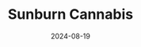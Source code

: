---  
layout: startup_page  
title: "Sunburn Cannabis"  
id: "sunburncannabis.com"  
permalink: "/sunburncannabissunburncannabis.com08192024/"  
website: "https://www.sunburncannabis.com/"  
funding_round: ""  
funding_amount: ""  
investors: "Poseidon"  
about: "Sunburn Cannabis is a vertically integrated cannabis operator in Florida, owning and operating 14 retail locations. The company focuses on high-quality products and leverages its authentic brand story rooted in Florida's cannabis history to build a loyal customer base. Its growth is driven by strong sales and market positioning within the state."  
markets: "Cannabis, Alternative Medicine, Distributors/Wholesale, Other Pharmaceuticals and Biotechnology"  
hq: "Fort Lauderdale, Florida, United States"  
founded_year: "2022"  
linkedin: "https://www.linkedin.com/company/sunburncannabis"  
twitter: "https://twitter.com/sunburncannabis"  
instagram: ""  
facebook: "https://www.facebook.com/SunburnFL77"  
crunchbase: "https://www.crunchbase.com/organization/sunburn-cannabis?utm_source=linkedin&utm_medium=referral&utm_campaign=linkedin_companies&utm_content=profile_cta_anon&trk=funding_crunchbase"  
pitchbook: "https://pitchbook.com/profiles/company/492990-94"  

date_display: "19-Aug-2024"  
date: "2024-08-19"

# SEO Optimization  
meta_title: "Sunburn Cannabis"  
meta_description: "Sunburn Cannabis, Sunburn Cannabis is a vertically integrated cannabis operator in Florida, owning and operating 14 retail locations. The company focuses on high-qualit..."  
meta_keywords: "Sunburn Cannabis, Cannabis, Alternative Medicine, Distributors/Wholesale, Other Pharmaceuticals and Biotechnology,  funding"  
canonical_url: "https://startup.projectstartups.com/sunburncannabissunburncannabis.com08192024/"  
---